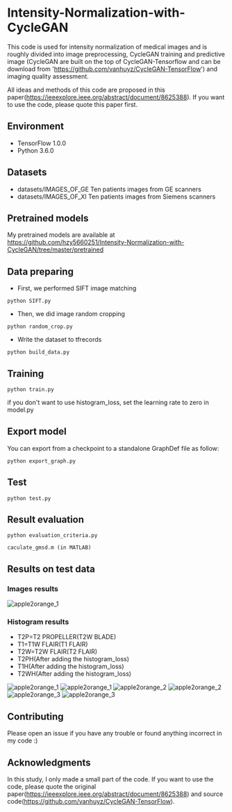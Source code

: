 # Intensity-Normalization-with-CycleGAN

This code is used for intensity normalization of medical images and is roughly divided into image preprocessing, CycleGAN training and predictive image (CycleGAN are built on the top of CycleGAN-Tensorflow and can be download from 'https://github.com/vanhuyz/CycleGAN-TensorFlow') and imaging quality assessment.

All ideas and methods of this code are proposed in this paper(https://ieeexplore.ieee.org/abstract/document/8625388). If you want to use the code, please quote this paper first.

## Environment

* TensorFlow 1.0.0
* Python 3.6.0

## Datasets

* datasets/IMAGES_OF_GE Ten patients images from GE scanners
* datasets/IMAGES_OF_XI Ten patients images from Siemens scanners

## Pretrained models
My pretrained models are available at https://github.com/hzy5660251/Intensity-Normalization-with-CycleGAN/tree/master/pretrained

## Data preparing

* First, we performed SIFT image matching

```
python SIFT.py
```

* Then, we did image random cropping

```
python random_crop.py
```

* Write the dataset to tfrecords

```
python build_data.py
```

## Training

```
python train.py
```

if you don't want to use histogram_loss, set the learning rate to zero in model.py

## Export model

You can export from a checkpoint to a standalone GraphDef file as follow:

```
python export_graph.py
```

## Test

```
python test.py
```

## Result evaluation

```
python evaluation_criteria.py
```

```
caculate_gmsd.m (in MATLAB)
```

## Results on test data
### Images results

![apple2orange_1](results/results.png) 
### Histogram results

* T2P=T2 PROPELLER(T2W BLADE)
* T1=T1W FLAIR(T1 FLAIR)
* T2W=T2W FLAIR(T2 FLAIR)
* T2PH(After adding the histogram_loss)
* T1H(After adding the histogram_loss)
* T2WH(After adding the histogram_loss)


![apple2orange_1](results/Figure_1.png) 
![apple2orange_1](results/Figure_2.png)
![apple2orange_2](results/Figure_3.png) 
![apple2orange_2](results/Figure_4.png) 
![apple2orange_3](results/Figure_5.png)
![apple2orange_3](results/Figure_6.png)

## Contributing
Please open an issue if you have any trouble or found anything incorrect in my code :)

## Acknowledgments
In this study, I only made a small part of the code. If you want to use the code, please quote the original paper(https://ieeexplore.ieee.org/abstract/document/8625388) and source code(https://github.com/vanhuyz/CycleGAN-TensorFlow).

